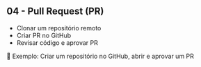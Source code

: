 ## 04 - Pull Request (PR)

- Clonar um repositório remoto
- Criar PR no GitHub
- Revisar código e aprovar PR

🚀 Exemplo: Criar um repositório no GitHub, abrir e aprovar um PR
